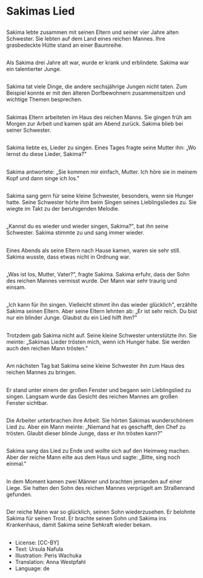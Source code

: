 # Sakimas Lied

##
Sakima lebte zusammen mit seinen Eltern und seiner vier Jahre alten Schwester. Sie lebten auf dem Land eines reichen Mannes. Ihre grasbedeckte Hütte stand an einer Baumreihe.

##
Als Sakima drei Jahre alt war, wurde er krank und erblindete. Sakima war ein talentierter Junge.

##
Sakima tat viele Dinge, die andere sechsjährige Jungen nicht taten. Zum Beispiel konnte er mit den älteren Dorfbewohnern zusammensitzen und wichtige Themen besprechen.

##
Sakimas Eltern arbeiteten im Haus des reichen Manns. Sie gingen früh am Morgen zur Arbeit und kamen spät am Abend zurück. Sakima blieb bei seiner Schwester.

##
Sakima liebte es, Lieder zu singen. Eines Tages fragte seine Mutter ihn: „Wo lernst du diese Lieder, Sakima?"

##
Sakima antwortete: „Sie kommen mir einfach, Mutter. Ich höre sie in meinem Kopf und dann singe ich los."

##
Sakima sang gern für seine kleine Schwester, besonders, wenn sie Hunger hatte. Seine Schwester hörte ihm beim Singen seines Lieblingsliedes zu. Sie wiegte im Takt zu der beruhigenden Melodie.

##
„Kannst du es wieder und wieder singen, Sakima?", bat ihn seine Schwester. Sakima stimmte zu und sang immer wieder.

##
Eines Abends als seine Eltern nach Hause kamen, waren sie sehr still. Sakima wusste, dass etwas nicht in Ordnung war.

##
„Was ist los, Mutter, Vater?", fragte Sakima. Sakima erfuhr, dass der Sohn des reichen Mannes vermisst wurde. Der Mann war sehr traurig und einsam.

##
„Ich kann für ihn singen. Vielleicht stimmt ihn das wieder glücklich", erzählte Sakima seinen Eltern. Aber seine Eltern lehnten ab: „Er ist sehr reich. Du bist nur ein blinder Junge. Glaubst du ein Lied hilft ihm?"

##
Trotzdem gab Sakima nicht auf. Seine kleine Schwester unterstützte ihn. Sie meinte: „Sakimas Lieder trösten mich, wenn ich Hunger habe. Sie werden auch den reichen Mann trösten."

##
Am nächsten Tag bat Sakima seine kleine Schwester ihn zum Haus des reichen Mannes zu bringen.

##
Er stand unter einem der großen Fenster und begann sein Lieblingslied zu singen. Langsam wurde das Gesicht des reichen Mannes am großen Fenster sichtbar.

##
Die Arbeiter unterbrachen ihre Arbeit. Sie hörten Sakimas wunderschönem Lied zu. Aber ein Mann meinte: „Niemand hat es geschafft, den Chef zu trösten. Glaubt dieser blinde Junge, dass er ihn trösten kann?"

##
Sakima sang das Lied zu Ende und wollte sich auf den Heimweg machen. Aber der reiche Mann eilte aus dem Haus und sagte: „Bitte, sing noch einmal."

##
In dem Moment kamen zwei Männer und brachten jemanden auf einer Liege. Sie hatten den Sohn des reichen Mannes verprügelt am Straßenrand gefunden.

##
Der reiche Mann war so glücklich, seinen Sohn wiederzusehen. Er belohnte Sakima für seinen Trost. Er brachte seinen Sohn und Sakima ins Krankenhaus, damit Sakima seine Sehkraft wieder bekam.

##
* License: [CC-BY]
* Text: Ursula Nafula
* Illustration: Peris Wachuka
* Translation: Anna Westpfahl
* Language: de
